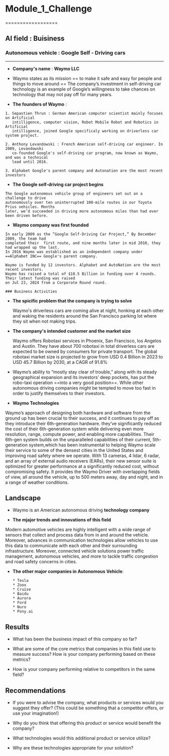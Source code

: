  # Module_1_Challenge
  ==================

 ## AI field : Buisiness

  ### Autonomous vehicle : Google Self - Driving cars 
   --------------------------------------------

   * **Company's name** : **Waymo LLC**

   * Waymo states as its mission == to make it safe and easy for people and things to move
    around == The company’s investment in self-driving car technology is an example of 
    Google’s willingness to take chances on technology that may not pay off for many years.

   * **The founders of Waymo** :

    1. Sepastien Thrun : German American computer scientist mainly focuses on Artificial 
       intilligence, computer vision, Robot Mobile Robot and Robotics in Artificial 
       intilligence, joined Google specificaly working on driverless car system project.

    2. Anthony Levandowski : French American self-driving car engineer. In 2009, Levandowski 
       co-founded Google's self-driving car program, now known as Waymo, and was a technical 
       lead until 2016. 

    3. Alphabet Google's parent company and Autonation are the most recent investors

   * **The Google self-driving car project begins** 

    The Google autonomous vehicle group of engineers set out on a challenge to drive 
    autonomously over ten uninterrupted 100-mile routes in our Toyota Prius vehicles. Months 
    later, we’d succeeded in driving more autonomous miles than had ever been driven before.

   * **Waymo company was first founded** 

    In early 2009 as the “Google Self-Driving Car Project,” By December 2009, the team had 
    completed their  first route, and nine months later in mid 2010, they had wrapped up the last. 
    In 2016 Waymo was established as an independent company under ==Alphabet INC== Google's parent company.  

    Waymo is funded by 12 investors. Alphabet and AutoNation are the most recent investors.
    Waymo has raised a total of $10.5 Billion in funding over 4 rounds. Their latest funding was raised 
    on Jul 23, 2024 from a Corporate Round round.
   
    ### Business Activities

* **The spicific problem that the company is trying to solve**

  Waymo's driverless cars are coming alive at night, honking at each other and waking the residents around 
  the San Francisco parking lot where they sit when not making trips.

* **The company's intended customer and the market size**

  Waymo offers Robotaxi services in Phoenix, San Francisco, los Angelos and Austin. They have about 700 robotaxi 
  in total driverless cars are expected to be owned by consumers for private transport.
  The global robotaxi market size is projected to grow from USD 0.4 Billion in 2023 to USD 45.7 Billion by 2030,
  at a CAGR of 91.8%

* Waymo’s ability to “mostly stay clear of trouble,” along with its steady geographical expansion and its
  investors’ deep pockets, has put the robo-taxi operation ==into a very good position==. While other autonomous
  driving companies might be tempted to move too fast in order to justify themselves to their investors.

* **Waymo Technologies**

Waymo’s approach of designing both hardware and software from the ground up has been crucial to their success, 
and it continues to pay off as they introduce their 6th-generation hardware. they’ve significantly reduced the 
cost of their 6th-generation system while delivering even more resolution, range, compute power, and enabling 
more capabilities.
Their 6th-gen system builds on the unparalleled capabilities of their current, 5th-generation system,which has been instrumental to helping Waymo scale their service to some of the densest cities in the United States and improving road safety where we operate. With 13 cameras, 4 lidar, 6 radar, and an array of external audio receivers (EARs), their new sensor suite is optimized for greater performance at a significantly reduced cost, without compromising safety. It provides the Waymo Driver with overlapping fields of view, all around the vehicle, up to 500 meters away, day and night, and in a range of weather conditions.

## Landscape

* Waymo is an American autonomous driving **technology company**

* **The mjajor trends and innovations of this field** 

Modern automotive vehicles are highly intelligent with a wide range of sensors that collect and process data from in and around the vehicle. Moreover, advances in communication technologies allow vehicles to use this data to communicate with each other and their surrounding infrastructure. Moreover, connected vehicle solutions power traffic management, autonomous vehicles, and more to tackle traffic congestion and road safety concerns in cities.

* **The other major companies in Autonomous Vehicle**:

      * Tesla
      * Zoox
      * Cruise
      * Baidu
      * Aurora
      * Ford
      * Nuro
      * Pony.ai

## Results

* What has been the business impact of this company so far?

* What are some of the core metrics that companies in this field use to measure success? How is your company performing based on these metrics?

* How is your company performing relative to competitors in the same field?

## Recommendations

* If you were to advise the company, what products or services would you suggest they offer? (This could be something that a competitor offers, or use your imagination!)

* Why do you think that offering this product or service would benefit the company?

* What technologies would this additional product or service utilize?

* Why are these technologies appropriate for your solution?

